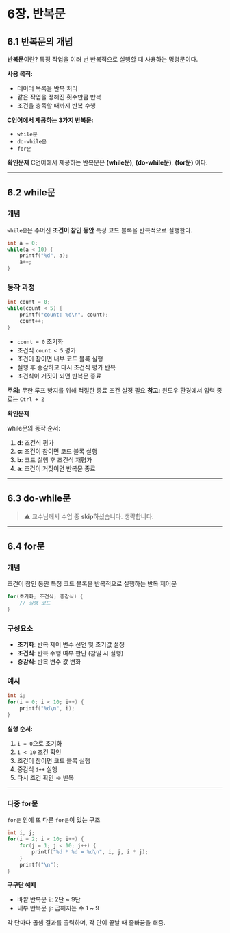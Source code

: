 # 6장. 반복문

## 6.1 반복문의 개념

**반복문**이란?
특정 작업을 여러 번 반복적으로 실행할 때 사용하는 명령문이다.

**사용 목적:**

* 데이터 목록을 반복 처리
* 같은 작업을 정해진 횟수만큼 반복
* 조건을 충족할 때까지 반복 수행

**C언어에서 제공하는 3가지 반복문:**

* `while문`
* `do-while문`
* `for문`

**확인문제**
C언어에서 제공하는 반복문은 **(while문)**, **(do-while문)**, **(for문)** 이다.

---

## 6.2 while문

### 개념

`while문`은 주어진 **조건이 참인 동안** 특정 코드 블록을 반복적으로 실행한다.

```c
int a = 0;
while(a < 10) {
    printf("%d", a);
    a++;
}
```

### 동작 과정

```c
int count = 0;
while(count < 5) {
    printf("count: %d\n", count);
    count++;
}
```

* `count = 0` 초기화
* 조건식 `count < 5` 평가
* 조건이 참이면 내부 코드 블록 실행
* 실행 후 증감하고 다시 조건식 평가 반복
* 조건식이 거짓이 되면 반복문 종료

**주의:** 무한 루프 방지를 위해 적절한 종료 조건 설정 필요
**참고:** 윈도우 환경에서 입력 종료는 `Ctrl + Z`

**확인문제**

while문의 동작 순서:

1. **d**: 조건식 평가
2. **c**: 조건이 참이면 코드 블록 실행
3. **b**: 코드 실행 후 조건식 재평가
4. **a**: 조건이 거짓이면 반복문 종료

---

## 6.3 do-while문

> ⚠️ 교수님께서 수업 중 **skip**하셨습니다. 생략합니다.

---

## 6.4 for문

### 개념

조건이 참인 동안 특정 코드 블록을 반복적으로 실행하는 반복 제어문

```c
for(초기화; 조건식; 증감식) {
    // 실행 코드
}
```

### 구성요소

* **초기화**: 반복 제어 변수 선언 및 초기값 설정
* **조건식**: 반복 수행 여부 판단 (참일 시 실행)
* **증감식**: 반복 변수 값 변화

### 예시

```c
int i;
for(i = 0; i < 10; i++) {
    printf("%d\n", i);
}
```

**실행 순서:**

1. `i = 0`으로 초기화
2. `i < 10` 조건 확인
3. 조건이 참이면 코드 블록 실행
4. 증감식 `i++` 실행
5. 다시 조건 확인 → 반복

---

### 다중 for문

`for문` 안에 또 다른 `for문`이 있는 구조

```c
int i, j;
for(i = 2; i < 10; i++) {
    for(j = 1; j < 10; j++) {
        printf("%d * %d = %d\n", i, j, i * j);
    }
    printf("\n");
}
```

**구구단 예제**

* 바깥 반복문 `i`: 2단 \~ 9단
* 내부 반복문 `j`: 곱해지는 수 1 \~ 9

각 단마다 곱셈 결과를 출력하며, 각 단이 끝날 때 줄바꿈을 해줌.
